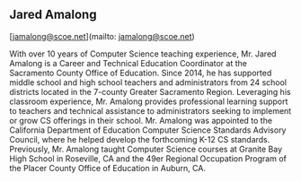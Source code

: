 ## Jared Amalong

[jamalong@scoe.net](mailto: jamalong@scoe.net)

With over 10 years of Computer Science teaching experience, Mr. Jared Amalong is a Career and Technical Education Coordinator at the Sacramento County Office of Education.  Since 2014, he has supported middle school and high school teachers and administrators from 24 school districts located in the 7-county Greater Sacramento Region.  Leveraging his classroom experience, Mr. Amalong provides professional learning support to teachers and technical assistance to administrators seeking to implement or grow CS offerings in their school.  Mr. Amalong was appointed to the California Department of Education Computer Science Standards Advisory Council, where he helped develop the forthcoming K-12 CS standards.  Previously, Mr. Amalong taught Computer Science courses at Granite Bay High School in Roseville, CA and the 49er Regional Occupation Program of the Placer County Office of Education in Auburn, CA.
